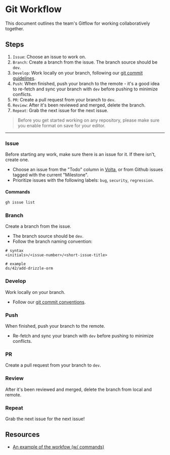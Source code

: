 # Git Workflow

This document outlines the team's Gitflow for working collaboratively together.

## Steps

1. `Issue`: Choose an issue to work on.
2. `Branch`: Create a branch from the issue. The branch source should be `dev`.
3. `Develop`: Work locally on your branch, following our [git commit guidelines](https://github.com/serpcompany/serp/blob/main/git-commit-conventions.md).
4. `Push`: When finished, push your branch to the remote - it's a good idea to re-fetch and sync your branch with `dev` before pushing to minimize conflicts.
5. `PR`: Create a pull request from your branch to `dev`.
6. `Review`: After it's been reviewed and merged, delete the branch.
7. `Repeat`: Grab the next issue for the next issue.

> Before you get started working on any repository, please make sure you enable format on save for your editor.

---

### Issue
Before starting any work, make sure there is an issue for it. If there isn't, create one.

- Choose an issue from the "Todo" column in [Volta](https://volta.net/), or from Github issues tagged with the current "Milestone".
- Prioritize issues with the following labels: `bug`, `security`, `regression`.

#### Commands
```bash
gh issue list
```

### Branch
Create a branch from the issue.

- The branch source should be `dev`.
- Follow the branch naming convention: 

```
# syntax
<initials>/<issue-number>/<short-issue-title>

# example
ds/42/add-drizzle-orm
```


### Develop
Work locally on your branch.

- Follow our [git commit conventions](https://github.com/serpcompany/serp/blob/main/git-commit-conventions.md).

### Push
When finished, push your branch to the remote.

- Re-fetch and sync your branch with `dev` before pushing to minimize conflicts.

### PR
Create a pull request from your branch to `dev`.

### Review
After it's been reviewed and merged, delete the branch from local and remote.

### Repeat
Grab the next issue for the next issue!

## Resources

- [An example of the workfow (w/ commands)](https://gist.github.com/devinschumacher/26a05e6c1d8976981a42f28f65eecdb3#file-2_example-md)
